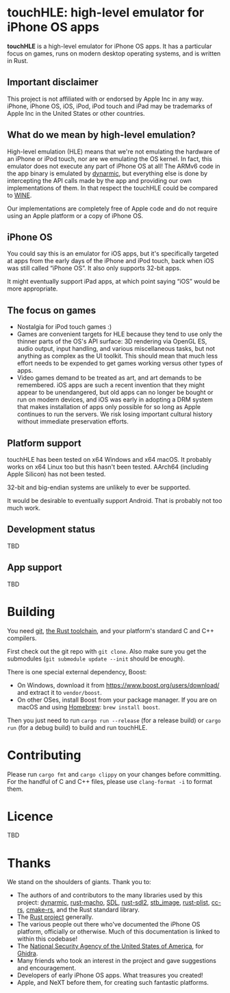 # touchHLE: high-level emulator for iPhone OS apps

**touchHLE** is a high-level emulator for iPhone OS apps. It has a particular focus on games, runs on modern desktop operating systems, and is written in Rust.

## Important disclaimer

This project is not affiliated with or endorsed by Apple Inc in any way. iPhone, iPhone OS, iOS, iPod, iPod touch and iPad may be trademarks of Apple Inc in the United States or other countries.

## What do we mean by high-level emulation?

High-level emulation (HLE) means that we're not emulating the hardware of an iPhone or iPod touch, nor are we emulating the OS kernel. In fact, this emulator does not execute any part of iPhone OS at all! The ARMv6 code in the app binary is emulated by [dynarmic](https://github.com/merryhime/dynarmic), but everything else is done by intercepting the API calls made by the app and providing our own implementations of them. In that respect the touchHLE could be compared to [WINE](https://www.winehq.org/).

Our implementations are completely free of Apple code and do not require using an Apple platform or a copy of iPhone OS.

## iPhone OS

You could say this is an emulator for iOS apps, but it's specifically targeted at apps from the early days of the iPhone and iPod touch, back when iOS was still called “iPhone OS”. It also only supports 32-bit apps.

It might eventually support iPad apps, at which point saying “iOS” would be more appropriate.

## The focus on games

* Nostalgia for iPod touch games :)
* Games are convenient targets for HLE because they tend to use only the thinner parts of the OS's API surface: 3D rendering via OpenGL ES, audio output, input handling, and various miscellaneous tasks, but not anything as complex as the UI toolkit. This should mean that much less effort needs to be expended to get games working versus other types of apps.
* Video games demand to be treated as art, and art demands to be remembered. iOS apps are such a recent invention that they might appear to be unendangered, but old apps can no longer be bought or run on modern devices, and iOS was early in adopting a DRM system that makes installation of apps only possible for so long as Apple continues to run the servers. We risk losing important cultural history without immediate preservation efforts.

## Platform support

touchHLE has been tested on x64 Windows and x64 macOS. It probably works on x64 Linux too but this hasn't been tested. AArch64 (including Apple Silicon) has not been tested.

32-bit and big-endian systems are unlikely to ever be supported.

It would be desirable to eventually support Android. That is probably not too much work.

## Development status

TBD

## App support

TBD

# Building

You need [git](https://git-scm.com/), [the Rust toolchain](https://www.rust-lang.org/tools/install), and your platform's standard C and C++ compilers.

First check out the git repo with `git clone`. Also make sure you get the submodules (`git submodule update --init` should be enough).

There is one special external dependency, Boost:

* On Windows, download it from <https://www.boost.org/users/download/> and extract it to `vendor/boost`.
* On other OSes, install Boost from your package manager. If you are on macOS and using [Homebrew](https://brew.sh/): `brew install boost`.

Then you just need to run `cargo run --release` (for a release build) or `cargo run` (for a debug build) to build and run touchHLE.

# Contributing

Please run `cargo fmt` and `cargo clippy` on your changes before committing. For the handful of C and C++ files, please use `clang-format -i` to format them.

# Licence

TBD

# Thanks

We stand on the shoulders of giants. Thank you to:

* The authors of and contributors to the many libraries used by this project: [dynarmic](https://github.com/merryhime/dynarmic), [rust-macho](https://github.com/flier/rust-macho), [SDL](https://libsdl.org/), [rust-sdl2](https://github.com/Rust-SDL2/rust-sdl2), [stb\_image](https://github.com/nothings/stb), [rust-plist](https://github.com/ebarnard/rust-plist), [cc-rs](https://github.com/rust-lang/cc-rs), [cmake-rs](https://github.com/rust-lang/cmake-rs), and the Rust standard library.
* The [Rust project](https://https://www.rust-lang.org/) generally.
* The various people out there who've documented the iPhone OS platform, officially or otherwise. Much of this documentation is linked to within this codebase!
* The [National Security Agency of the United States of America](https://en.wikipedia.org/wiki/Edward_Snowden), for [Ghidra](https://ghidra-sre.org/).
* Many friends who took an interest in the project and gave suggestions and encouragement.
* Developers of early iPhone OS apps. What treasures you created!
* Apple, and NeXT before them, for creating such fantastic platforms.
